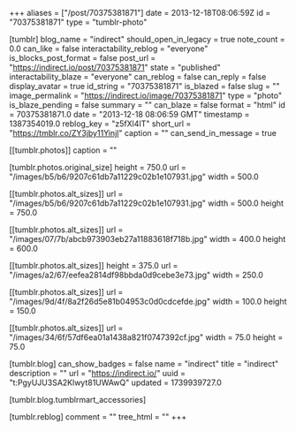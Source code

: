 +++
aliases = ["/post/70375381871"]
date = 2013-12-18T08:06:59Z
id = "70375381871"
type = "tumblr-photo"

[tumblr]
blog_name = "indirect"
should_open_in_legacy = true
note_count = 0.0
can_like = false
interactability_reblog = "everyone"
is_blocks_post_format = false
post_url = "https://indirect.io/post/70375381871"
state = "published"
interactability_blaze = "everyone"
can_reblog = false
can_reply = false
display_avatar = true
id_string = "70375381871"
is_blazed = false
slug = ""
image_permalink = "https://indirect.io/image/70375381871"
type = "photo"
is_blaze_pending = false
summary = ""
can_blaze = false
format = "html"
id = 70375381871.0
date = "2013-12-18 08:06:59 GMT"
timestamp = 1387354019.0
reblog_key = "z5fXl4IT"
short_url = "https://tmblr.co/ZY3jby11Yinjl"
caption = ""
can_send_in_message = true

[[tumblr.photos]]
caption = ""

[tumblr.photos.original_size]
height = 750.0
url = "/images/b5/b6/9207c61db7a11229c02b1e107931.jpg"
width = 500.0

[[tumblr.photos.alt_sizes]]
url = "/images/b5/b6/9207c61db7a11229c02b1e107931.jpg"
width = 500.0
height = 750.0

[[tumblr.photos.alt_sizes]]
url = "/images/07/7b/abcb973903eb27a11883618f718b.jpg"
width = 400.0
height = 600.0

[[tumblr.photos.alt_sizes]]
height = 375.0
url = "/images/a2/67/eefea2814df98bbda0d9cebe3e73.jpg"
width = 250.0

[[tumblr.photos.alt_sizes]]
url = "/images/9d/4f/8a2f26d5e81b04953c0d0cdcefde.jpg"
width = 100.0
height = 150.0

[[tumblr.photos.alt_sizes]]
url = "/images/34/6f/57df6ea01a1438a821f0747392cf.jpg"
width = 75.0
height = 75.0

[tumblr.blog]
can_show_badges = false
name = "indirect"
title = "indirect"
description = ""
url = "https://indirect.io/"
uuid = "t:PgyUJU3SA2Klwyt81UWAwQ"
updated = 1739939727.0

[tumblr.blog.tumblrmart_accessories]

[tumblr.reblog]
comment = ""
tree_html = ""
+++
